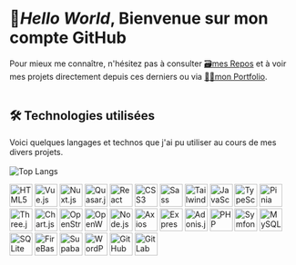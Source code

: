 # 👋*Hello World*, Bienvenue sur mon compte GitHub
Pour mieux me connaître, n'hésitez pas à consulter [🗃️mes Repos](https://github.com/Aurelie-Runser?tab=repositories) et à voir mes projets directement depuis ces derniers ou via [👩‍💻mon Portfolio](https://portfolio.aurelierunser.fr/).
<br/>
<br/>

## 🛠️ Technologies utilisées
Voici quelques langages et technos que j'ai pu utiliser au cours de mes divers projets.
<br/>
<br/>
![Top Langs](https://github-readme-stats.vercel.app/api/top-langs/?username=Aurelie-Runser&layout=compact)
<div>
  <img src="https://firebasestorage.googleapis.com/v0/b/mon-portfolio-d8659.appspot.com/o/icons%2FHTML.svg?alt=media&token=e6516c4e-ed15-450d-bd99-c1775a29b14c" alt="HTML5" title="HTML5" width="40">
  <img src="https://firebasestorage.googleapis.com/v0/b/mon-portfolio-d8659.appspot.com/o/icons%2FVueJs.svg?alt=media&token=60c10d33-692b-4389-8bd8-6195016aa845" alt="Vue.js" title="Vue.js" width="40">
  <img src="https://firebasestorage.googleapis.com/v0/b/mon-portfolio-d8659.appspot.com/o/icons%2FNuxt.svg?alt=media&token=87ef892d-3f0b-46ee-b089-4db6e428bba5" alt="Nuxt.js" title="Nuxt.js" width="40">
  <img src="https://firebasestorage.googleapis.com/v0/b/mon-portfolio-d8659.appspot.com/o/icons%2FQuasar.svg?alt=media&token=c23d0ccd-ef81-4c7a-9861-b8c9fc0deeaf" alt="Quasar.js" title="Quasar.js" width="40">
  <img src="https://firebasestorage.googleapis.com/v0/b/mon-portfolio-d8659.appspot.com/o/icons%2FReact.svg?alt=media&token=f688923b-4a1b-40a4-b262-d7d42b5994e0" alt="React" title="React" width="40">
  <img src="https://firebasestorage.googleapis.com/v0/b/mon-portfolio-d8659.appspot.com/o/icons%2FCSS.svg?alt=media&token=6bf0bb6b-fc72-45e3-9233-5a1e8c1d4897" alt="CSS3" title="CSS3" width="40">
  <img src="https://firebasestorage.googleapis.com/v0/b/mon-portfolio-d8659.appspot.com/o/icons%2FSass.svg?alt=media&token=8c2755fb-bb58-41c9-b279-2927aea80f8c" alt="Sass" title="Sass" width="40">
  <img src="https://firebasestorage.googleapis.com/v0/b/mon-portfolio-d8659.appspot.com/o/icons%2FTailwind.svg?alt=media&token=8a5523b8-8d25-4748-8643-fe17b90b0fb0" alt="Tailwind" title="Tailwind" width="40">
  <img src="https://firebasestorage.googleapis.com/v0/b/mon-portfolio-d8659.appspot.com/o/icons%2FJavaScript.svg?alt=media&token=dbbaef4b-1e67-4efd-b027-5153654b1021" alt="JavaScript" title="JavaScript" width="40">
  <img src="https://firebasestorage.googleapis.com/v0/b/mon-portfolio-d8659.appspot.com/o/icons%2FTypeScript.svg?alt=media&token=4c66104b-a3fd-4982-a718-7146a071f240" alt="TypeScript" title="TypeScript" width="40">
  <img src="https://firebasestorage.googleapis.com/v0/b/mon-portfolio-d8659.appspot.com/o/icons%2FPinia.svg?alt=media&token=a9b8daaa-e750-4ff3-baec-d95f8a26af6d" alt="Pinia" title="Pinia" width="40">
  <img src="https://firebasestorage.googleapis.com/v0/b/mon-portfolio-d8659.appspot.com/o/icons%2FThreeJsBlack.svg?alt=media&token=a2454cf8-9e25-400c-be36-d7a70a86e160" alt="Three.js" title="Three.js" width="40">
  <img src="https://firebasestorage.googleapis.com/v0/b/mon-portfolio-d8659.appspot.com/o/icons%2FChartJs.svg?alt=media&token=d429b84d-edd9-41fe-9d2f-30caa1571963" alt="Chart.js" title="Chart.js" width="40">
  <img src="https://firebasestorage.googleapis.com/v0/b/mon-portfolio-d8659.appspot.com/o/icons%2FOpenStreetMap.svg?alt=media&token=a2c71617-53c5-4187-b493-d5997c6f5d9f" alt="OpenStreetMap" title="OpenStreetMap" width="40">
  <img src="https://firebasestorage.googleapis.com/v0/b/mon-portfolio-d8659.appspot.com/o/icons%2FOpenWeatherMap.svg?alt=media&token=da9072fb-d78f-49c0-b52b-b47316d631a9" alt="OpenWeatherMap" title="OpenWeatherMap" width="40">
  <img src="https://firebasestorage.googleapis.com/v0/b/mon-portfolio-d8659.appspot.com/o/icons%2FNodeJs.svg?alt=media&token=240466c3-4964-47be-abcf-8268dee44b5f" alt="Node.js" title="Node.js" width="40">
  <img src="https://firebasestorage.googleapis.com/v0/b/mon-portfolio-d8659.appspot.com/o/icons%2FAxios.svg?alt=media&token=2ef352df-46be-4468-a6b4-8db1a6b9a507" alt="Axios" title="Axios" width="40">
  <img src="https://firebasestorage.googleapis.com/v0/b/mon-portfolio-d8659.appspot.com/o/icons%2FExpress.svg?alt=media&token=2d7ef5fc-59a8-4f28-b2af-63800f23bec0" alt="Express.js" title="Express.js" width="40">
  <img src="https://firebasestorage.googleapis.com/v0/b/mon-portfolio-d8659.appspot.com/o/icons%2FAdonisJs.svg?alt=media&token=303fc08e-0f80-46c8-9df0-ff5973f3fc08" alt="Adonis.js" title="Adonis.js" width="40">
  <img src="https://firebasestorage.googleapis.com/v0/b/mon-portfolio-d8659.appspot.com/o/icons%2FPHP.svg?alt=media&token=f6c2046b-b427-4420-b06b-3aacc4fde5c3" alt="PHP" title="PHP" width="40">
  <img src="https://firebasestorage.googleapis.com/v0/b/mon-portfolio-d8659.appspot.com/o/icons%2FSymfonyBlack.svg?alt=media&token=860062e4-3bad-4293-ba7d-23682727b3e3" alt="Symfony" title="Symfony" width="40">
  <img src="https://firebasestorage.googleapis.com/v0/b/mon-portfolio-d8659.appspot.com/o/icons%2FMySQL.svg?alt=media&token=ffeddb2c-76d2-434a-81ce-44f0a8dbd599" alt="MySQL" title="MySQL" width="40">
  <img src="https://firebasestorage.googleapis.com/v0/b/mon-portfolio-d8659.appspot.com/o/icons%2FSQLiteColor.svg?alt=media&token=f2e03eb8-1aa2-4cb9-9038-c3c7034905c5" alt="SQLite" title="SQLite" width="40">
  <img src="https://firebasestorage.googleapis.com/v0/b/mon-portfolio-d8659.appspot.com/o/icons%2FFirebase.svg?alt=media&token=636ac4ec-22e6-437f-96af-b1512cd35dac" alt="FireBase" title="FireBase" width="40">
  <img src="https://firebasestorage.googleapis.com/v0/b/mon-portfolio-d8659.appspot.com/o/icons%2FSupabase.svg?alt=media&token=24396297-9914-4e4e-a2b0-3ef2b189bb82" alt="Supabase" title="Supabase" width="40">
  <img src="https://firebasestorage.googleapis.com/v0/b/mon-portfolio-d8659.appspot.com/o/icons%2FWordPress.svg?alt=media&token=82f72776-c35b-4ba5-b4a1-11e0c741fc14" alt="WordPress" title="WordPress" width="40">
  <img src="https://firebasestorage.googleapis.com/v0/b/mon-portfolio-d8659.appspot.com/o/icons%2FGitHubBlack.svg?alt=media&token=ac1e352b-db9d-4bf8-80dd-1c81bc9b09fa" alt="GitHub" title="GitHub" width="40">
  <img src="https://firebasestorage.googleapis.com/v0/b/mon-portfolio-d8659.appspot.com/o/icons%2FGitLab.svg?alt=media&token=4a2fa042-7d8a-4435-8bd8-15f5e547a12d" alt="GitLab" title="GitLab" width="40">
</div>

